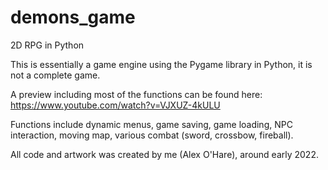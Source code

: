 # demons_game
2D RPG in Python

This is essentially a game engine using the Pygame library in Python, it is not a complete game.

A preview including most of the functions can be found here: https://www.youtube.com/watch?v=VJXUZ-4kULU

Functions include dynamic menus, game saving, game loading, NPC interaction, moving map, various combat (sword, crossbow, fireball).

All code and artwork was created by me (Alex O'Hare), around early 2022.
